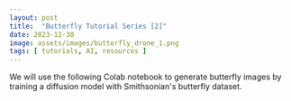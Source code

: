 ```yaml
---
layout: post
title:  "Butterfly Tutorial Series [2]"
date: 2023-12-30
image: assets/images/butterfly_drone_1.png
tags: [ tutorials, AI, resources ]
---
```


We will use the following Colab notebook to generate butterfly images by training a diffusion model with Smithsonian's butterfly dataset.
<br/>
<br/>
<script src="https://gist.github.com/planet-ai-2023/964360fccaab9e53d6a6ef2f318236b4.js"></script>
